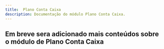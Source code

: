 ```yaml
---
title:  Plano Conta Caixa
description: Documentação do módulo Plano Conta Caixa.
---
```


## Em breve sera adicionado mais conteúdos sobre o módulo de Plano Conta Caixa
